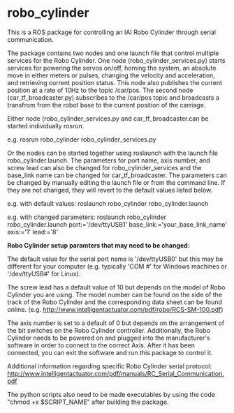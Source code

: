 # robo_cylinder
This is a ROS package for controlling an IAI Robo Cylinder through serial communication.

The package contains two nodes and one launch file that control multiple services for the Robo Cylinder. One node (robo_cylinder_services.py) starts services for powering the servos on/off, homing the system, an absolute move in either meters or pulses, changing the velocity and acceleration, and retrieving current position status. This node also publishes the current position at a rate of 10Hz to the topic /car/pos. The second node (car_tf_broadcaster.py) subscribes to the /car/pos topic and broadcasts a transfrom from the robot base to the current position of the carriage.

Either node (robo_cylinder_services.py and car_tf_broadcaster.can be started individually rosrun.

e.g. rosrun robo_cylinder robo_cylinder_services.py 

Or the nodes can be started together using roslaunch with the launch file robo_cylinder.launch. The parameters for port name, axis number, and screw lead can also be changed for robo_cylinder_services and the base_link name can be changed for car_tf_broadcaster. The parameters can be changed by manually editing the launch file or from the command line. If they are not changed, they will revert to the default values listed below.

e.g. with default values: roslaunch robo_cylinder robo_cylinder.launch
  
e.g. with changed parameters: roslaunch robo_cylinder robo_cylinder.launch port:='/dev/ttyUSB1' base_link:='your_base_link_name' axis:='1' lead:='8'

**Robo Cylinder setup paramters that may need to be changed:**

The default value for the serial port name is '/dev/ttyUSB0' but this may be different for your computer (e.g. typically 'COM #' for Windows machines or '/dev/ttyUSB#' for Linux).

The screw lead has a default value of 10 but depends on the model of Robo Cylinder you are using. The model number can be found on the side of the track of the Robo Cylinder and the corresponding data sheet can be found online. (e.g. http://www.intelligentactuator.com/pdf/robo/RCS-SM-100.pdf)

The axis number is set to a default of 0 but depends on the arrangement of the bit switches on the Robo Cylinder controller. Additionally, the Robo Cylinder needs to be powered on and plugged into the manufacturer's software in order to connect to the correct Axis. After it has been connected, you can exit the software and run this package to control it.

Additional information regarding specific Robo Cylinder serial protocol: http://www.intelligentactuator.com/pdf/manuals/RC_Serial_Communication.pdf

The python scripts also need to be made executables by using the code "chmod +x $SCRIPT_NAME" after building the package.
